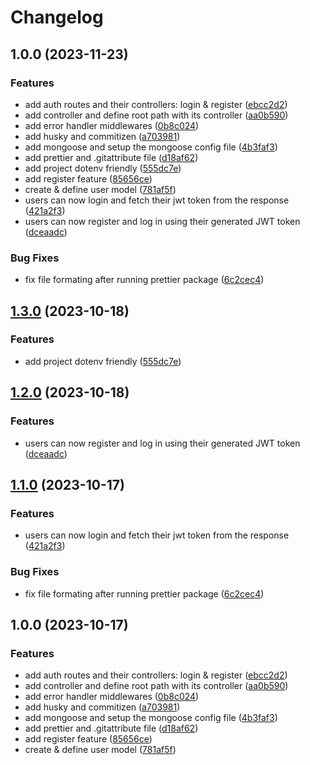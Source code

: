 # Changelog

## 1.0.0 (2023-11-23)


### Features

* add auth routes and their controllers: login & register ([ebcc2d2](https://github.com/gopal43cr/quickCartBackend/commit/ebcc2d21535ebdac2484e8cd0911f5ae62084786))
* add controller and define root path with its controller ([aa0b590](https://github.com/gopal43cr/quickCartBackend/commit/aa0b590178590a783a070bee935251591287f20d))
* add error handler middlewares ([0b8c024](https://github.com/gopal43cr/quickCartBackend/commit/0b8c02413f7ca4a3fdefe3c0fb573776ea54a215))
* add husky and commitizen ([a703981](https://github.com/gopal43cr/quickCartBackend/commit/a703981e915920ebb523d9ceb26554e0f209bb67))
* add mongoose and setup the mongoose config file ([4b3faf3](https://github.com/gopal43cr/quickCartBackend/commit/4b3faf3b6e3c0cb837075db48f75288b40ab398d))
* add prettier and .gitattribute file ([d18af62](https://github.com/gopal43cr/quickCartBackend/commit/d18af62b8913b29ca08cb5f1b73a9290932ee046))
* add project dotenv friendly ([555dc7e](https://github.com/gopal43cr/quickCartBackend/commit/555dc7e77c244f9727fa9839406d2d223ec9331d))
* add register feature ([85656ce](https://github.com/gopal43cr/quickCartBackend/commit/85656ced9fe6148a6650dc914d7c92059e7d2f76))
* create & define user model ([781af5f](https://github.com/gopal43cr/quickCartBackend/commit/781af5f3480c46ae97b47277283fd9165b3ac96c))
* users can now login and fetch their jwt token from the response ([421a2f3](https://github.com/gopal43cr/quickCartBackend/commit/421a2f36a49b265654cf415dd52e1971111c7ad9))
* users can now register and log in using their generated JWT token ([dceaadc](https://github.com/gopal43cr/quickCartBackend/commit/dceaadca165baed408b23969553f9b3403b74923))


### Bug Fixes

* fix file formating after running prettier package ([6c2cec4](https://github.com/gopal43cr/quickCartBackend/commit/6c2cec423819f2de493e012f0df0791762a01696))

## [1.3.0](https://github.com/Silent-Watcher/jwt-node/compare/v1.2.0...v1.3.0) (2023-10-18)


### Features

* add project dotenv friendly ([555dc7e](https://github.com/Silent-Watcher/jwt-node/commit/555dc7e77c244f9727fa9839406d2d223ec9331d))

## [1.2.0](https://github.com/Silent-Watcher/jwt-node/compare/v1.1.0...v1.2.0) (2023-10-18)


### Features

* users can now register and log in using their generated JWT token ([dceaadc](https://github.com/Silent-Watcher/jwt-node/commit/dceaadca165baed408b23969553f9b3403b74923))

## [1.1.0](https://github.com/Silent-Watcher/jwt-node/compare/v1.0.0...v1.1.0) (2023-10-17)

### Features

-   users can now login and fetch their jwt token from the response ([421a2f3](https://github.com/Silent-Watcher/jwt-node/commit/421a2f36a49b265654cf415dd52e1971111c7ad9))

### Bug Fixes

-   fix file formating after running prettier package ([6c2cec4](https://github.com/Silent-Watcher/jwt-node/commit/6c2cec423819f2de493e012f0df0791762a01696))

## 1.0.0 (2023-10-17)

### Features

-   add auth routes and their controllers: login & register ([ebcc2d2](https://github.com/Silent-Watcher/jwt-node/commit/ebcc2d21535ebdac2484e8cd0911f5ae62084786))
-   add controller and define root path with its controller ([aa0b590](https://github.com/Silent-Watcher/jwt-node/commit/aa0b590178590a783a070bee935251591287f20d))
-   add error handler middlewares ([0b8c024](https://github.com/Silent-Watcher/jwt-node/commit/0b8c02413f7ca4a3fdefe3c0fb573776ea54a215))
-   add husky and commitizen ([a703981](https://github.com/Silent-Watcher/jwt-node/commit/a703981e915920ebb523d9ceb26554e0f209bb67))
-   add mongoose and setup the mongoose config file ([4b3faf3](https://github.com/Silent-Watcher/jwt-node/commit/4b3faf3b6e3c0cb837075db48f75288b40ab398d))
-   add prettier and .gitattribute file ([d18af62](https://github.com/Silent-Watcher/jwt-node/commit/d18af62b8913b29ca08cb5f1b73a9290932ee046))
-   add register feature ([85656ce](https://github.com/Silent-Watcher/jwt-node/commit/85656ced9fe6148a6650dc914d7c92059e7d2f76))
-   create & define user model ([781af5f](https://github.com/Silent-Watcher/jwt-node/commit/781af5f3480c46ae97b47277283fd9165b3ac96c))
